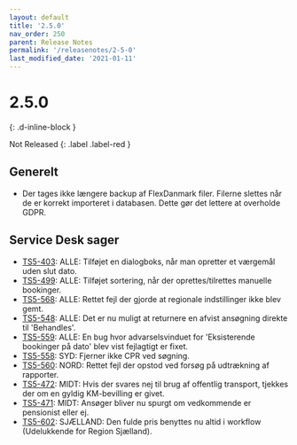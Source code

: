 ```yaml
---
layout: default
title: '2.5.0'
nav_order: 250
parent: Release Notes
permalink: '/releasenotes/2-5-0'
last_modified_date: '2021-01-11'
---
```


# 2.5.0
{: .d-inline-block }

Not Released
{: .label .label-red }

## Generelt
- Der tages ikke længere backup af FlexDanmark filer. Filerne slettes når de er korrekt importeret i databasen. Dette gør det lettere at overholde GDPR.

## Service Desk sager
- [TS5-403](https://sd.trifork.com/browse/TS5-403): ALLE: Tilføjet en dialogboks, når man opretter et værgemål uden slut dato.
- [TS5-499](https://sd.trifork.com/browse/TS5-499): ALLE: Tilføjet sortering, når der oprettes/tilrettes manuelle bookinger.
- [TS5-568](https://sd.trifork.com/browse/TS5-568): ALLE: Rettet fejl der gjorde at regionale indstillinger ikke blev gemt.
- [TS5-548](https://sd.trifork.com/browse/TS5-548): ALLE: Det er nu muligt at returnere en afvist ansøgning direkte til 'Behandles'.
- [TS5-559](https://sd.trifork.com/browse/TS5-559): ALLE: En bug hvor advarselsvinduet for 'Eksisterende bookinger på dato' blev vist fejlagtigt er fixet. 
- [TS5-558](https://sd.trifork.com/browse/TS5-558): SYD: Fjerner ikke CPR ved søgning.
- [TS5-560](https://sd.trifork.com/browse/TS5-560): NORD: Rettet fejl der opstod ved forsøg på udtrækning af rapporter.
- [TS5-472](https://sd.trifork.com/browse/TS5-472): MIDT: Hvis der svares nej til brug af offentlig transport, tjekkes der om en gyldig KM-bevilling er givet.
- [TS5-471](https://sd.trifork.com/browse/TS5-471): MIDT: Ansøger bliver nu spurgt om vedkommende er pensionist eller ej.
- [TS5-602](https://sd.trifork.com/browse/TS5-602): SJÆLLAND: Den fulde pris benyttes nu altid  i workflow (Udelukkende for Region Sjælland).